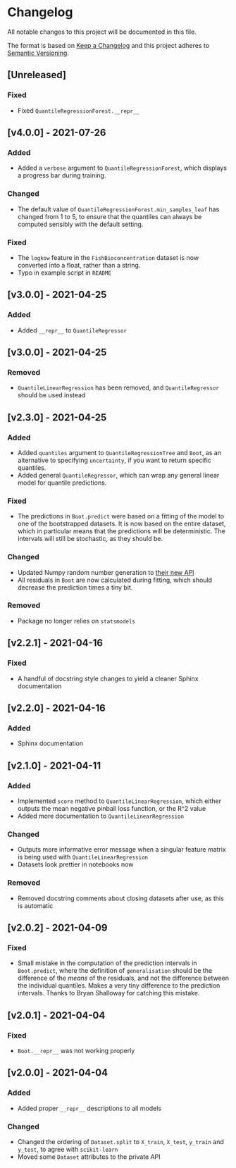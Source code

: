 # Changelog

All notable changes to this project will be documented in this file.

The format is based on
[Keep a Changelog](http://keepachangelog.com/en/1.0.0/)
and this project adheres to
[Semantic Versioning](http://semver.org/spec/v2.0.0.html).


## [Unreleased]
### Fixed
- Fixed `QuantileRegressionForest.__repr__`


## [v4.0.0] - 2021-07-26
### Added
- Added a `verbose` argument to `QuantileRegressionForest`, which displays a
  progress bar during training.

### Changed
- The default value of `QuantileRegressionForest.min_samples_leaf` has changed
  from 1 to 5, to ensure that the quantiles can always be computed sensibly
  with the default setting.

### Fixed
- The `logkow` feature in the `FishBioconcentration` dataset is now converted
into a float, rather than a string.
- Typo in example script in `README`


## [v3.0.0] - 2021-04-25
### Added
- Added `__repr__` to `QuantileRegressor`


## [v3.0.0] - 2021-04-25
### Removed
- `QuantileLinearRegression` has been removed, and `QuantileRegressor` should
  be used instead


## [v2.3.0] - 2021-04-25
### Added
- Added `quantiles` argument to `QuantileRegressionTree` and `Boot`, as an
  alternative to specifying `uncertainty`, if you want to return specific
  quantiles.
- Added general `QuantileRegressor`, which can wrap any general linear model
  for quantile predictions.

### Fixed
- The predictions in `Boot.predict` were based on a fitting of the model to one
  of the bootstrapped datasets. It is now based on the entire dataset, which in
  particular means that the predictions will be deterministic. The intervals
  will still be stochastic, as they should be.

### Changed
- Updated Numpy random number generation to [their new API](https://numpy.org/doc/stable/reference/random/generator.html#numpy.random.Generator)
- All residuals in `Boot` are now calculated during fitting, which should
  decrease the prediction times a tiny bit.

### Removed
- Package no longer relies on `statsmodels`


## [v2.2.1] - 2021-04-16
### Fixed
- A handful of docstring style changes to yield a cleaner Sphinx documentation


## [v2.2.0] - 2021-04-16
### Added
- Sphinx documentation


## [v2.1.0] - 2021-04-11
### Added
- Implemented `score` method to `QuantileLinearRegression`, which either
  outputs the mean negative pinball loss function, or the R^2 value
- Added more documentation to `QuantileLinearRegression`

### Changed
- Outputs more informative error message when a singular feature matrix is
  being used with `QuantileLinearRegression`
- Datasets look prettier in notebooks now

### Removed
- Removed docstring comments about closing datasets after use, as this is
  automatic

## [v2.0.2] - 2021-04-09
### Fixed
- Small mistake in the computation of the prediction intervals in
  `Boot.predict`, where the definition of `generalisation` should be the
  difference of the _means_ of the residuals, and not the difference between
  the individual quantiles. Makes a very tiny difference to the prediction
  intervals. Thanks to Bryan Shalloway for catching this mistake.


## [v2.0.1] - 2021-04-04
### Fixed
- `Boot.__repr__` was not working properly


## [v2.0.0] - 2021-04-04
### Added
- Added proper `__repr__` descriptions to all models

### Changed
- Changed the ordering of `Dataset.split` to `X_train`, `X_test`, `y_train`
  and `y_test`, to agree with `scikit-learn`
- Moved some `Dataset` attributes to the private API
